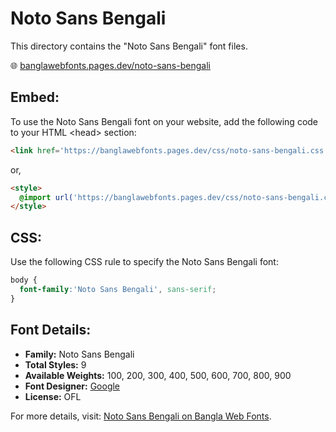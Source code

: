 # Noto Sans Bengali

This directory contains the "Noto Sans Bengali" font files.

🌐 [banglawebfonts.pages.dev/noto-sans-bengali](https://banglawebfonts.pages.dev/noto-sans-bengali/)

## Embed:
To use the Noto Sans Bengali font on your website, add the following code to your HTML &lt;head&gt; section:
```html
<link href='https://banglawebfonts.pages.dev/css/noto-sans-bengali.css' rel='stylesheet'>
```

or,
```html
<style>
  @import url('https://banglawebfonts.pages.dev/css/noto-sans-bengali.css');
</style>
```

## CSS:
Use the following CSS rule to specify the Noto Sans Bengali font:
```css
body {
  font-family:'Noto Sans Bengali', sans-serif;
}
```

## Font Details:
- **Family:** Noto Sans Bengali
- **Total Styles:** 9
- **Available Weights:** 100, 200, 300, 400, 500, 600, 700, 800, 900
- **Font Designer:** [Google](https://fonts.google.com/)
- **License:** OFL

For more details, visit: [Noto Sans Bengali on Bangla Web Fonts](https://banglawebfonts.pages.dev/noto-sans-bengali/#about).
